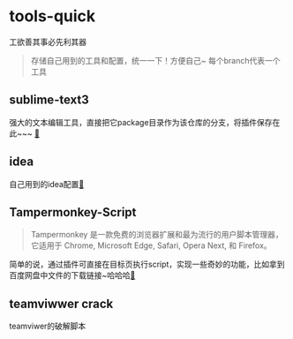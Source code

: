 # tools-quick
工欲善其事必先利其器

> 存储自己用到的工具和配置，统一一下！方便自己~ 每个branch代表一个工具

## sublime-text3 
强大的文本编辑工具，直接把它package目录作为该仓库的分支，将插件保存在此~~~ [:link:](https://github.com/vector4wang/tools-quick/tree/sublime-text3)
 
## idea
自己用到的idea配置[:link:](https://github.com/vector4wang/tools-quick/tree/idea)

## Tampermonkey-Script

> Tampermonkey 是一款免费的浏览器扩展和最为流行的用户脚本管理器，它适用于 Chrome, Microsoft Edge, Safari, Opera Next, 和 Firefox。 

简单的说，通过插件可直接在目标页执行script，实现一些奇妙的功能，比如拿到百度网盘中文件的下载链接~哈哈哈[:link:](https://github.com/vector4wang/tools-quick/blob/Tampermonkey-script/README.md)

## teamviwwer crack
teamviwer的破解脚本
